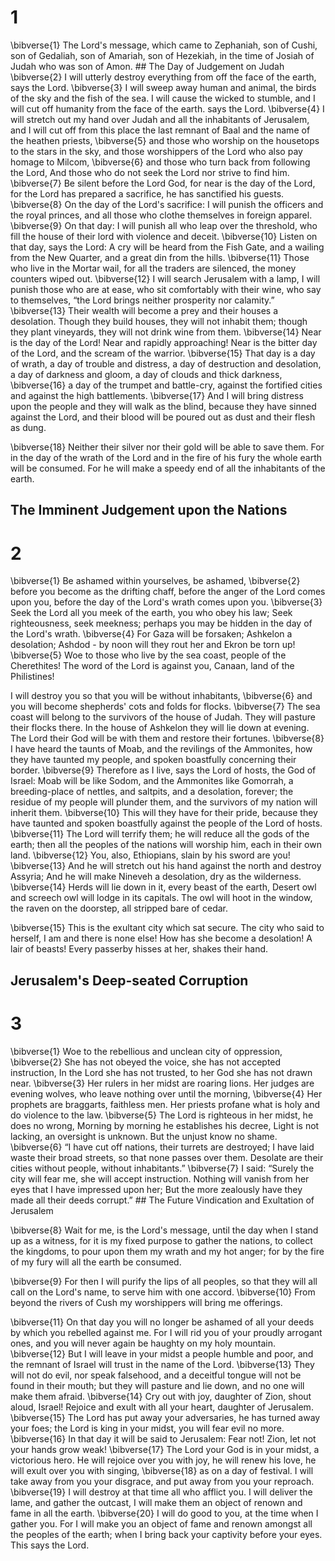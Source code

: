 # 1 
\bibverse{1} The Lord's message, which came to Zephaniah, son of Cushi, son of Gedaliah, son of Amariah, son of Hezekiah, in the time of Josiah of Judah who was son of Amon. ## 
The Day of Judgement on Judah \bibverse{2} I will utterly destroy everything from off the face of the earth, says the Lord. \bibverse{3} I will sweep away human and animal, the birds of the sky and the fish of the sea. I will cause the wicked to stumble, and I will cut off humanity from the face of the earth. says the Lord. \bibverse{4} I will stretch out my hand over Judah and all the inhabitants of Jerusalem, and I will cut off from this place the last remnant of Baal and the name of the heathen priests, \bibverse{5} and those who worship on the housetops to the stars in the sky, and those worshippers of the Lord who also pay homage to Milcom, \bibverse{6} and those who turn back from following the Lord, And those who do not seek the Lord nor strive to find him. \bibverse{7} Be silent before the Lord God, for near is the day of the Lord, for the Lord has prepared a sacrifice, he has sanctified his guests. \bibverse{8} On the day of the Lord's sacrifice: I will punish the officers and the royal princes, and all those who clothe themselves in foreign apparel. \bibverse{9} On that day: I will punish all who leap over the threshold, who fill the house of their lord with violence and deceit. \bibverse{10} Listen on that day, says the Lord: A cry will be heard from the Fish Gate, and a wailing from the New Quarter, and a great din from the hills. \bibverse{11} Those who live in the Mortar wail, for all the traders are silenced, the money counters wiped out. \bibverse{12} I will search Jerusalem with a lamp, I will punish those who are at ease, who sit comfortably with their wine, who say to themselves, “the Lord brings neither prosperity nor calamity.” \bibverse{13} Their wealth will become a prey and their houses a desolation. Though they build houses, they will not inhabit them; though they plant vineyards, they will not drink wine from them. \bibverse{14} Near is the day of the Lord! Near and rapidly approaching! Near is the bitter day of the Lord, and the scream of the warrior. \bibverse{15} That day is a day of wrath, a day of trouble and distress, a day of destruction and desolation, a day of darkness and gloom, a day of clouds and thick darkness, \bibverse{16} a day of the trumpet and battle-cry, against the fortified cities and against the high battlements. \bibverse{17} And I will bring distress upon the people and they will walk as the blind, because they have sinned against the Lord, and their blood will be poured out as dust and their flesh as dung. 

\bibverse{18} Neither their silver nor their gold will be able to save them. For in the day of the wrath of the Lord and in the fire of his fury the whole earth will be consumed. For he will make a speedy end of all the inhabitants of the earth. 

## The Imminent Judgement upon the Nations
# 2 
\bibverse{1} Be ashamed within yourselves, be ashamed, \bibverse{2} before you become as the drifting chaff, before the anger of the Lord comes upon you, before the day of the Lord's wrath comes upon you. \bibverse{3} Seek the Lord all you meek of the earth, you who obey his law; Seek righteousness, seek meekness; perhaps you may be hidden in the day of the Lord's wrath. \bibverse{4} For Gaza will be forsaken; Ashkelon a desolation; Ashdod - by noon will they rout her and Ekron be torn up! \bibverse{5} Woe to those who live by the sea coast, people of the Cherethites! The word of the Lord is against you, Canaan, land of the Philistines! 

I will destroy you so that you will be without inhabitants, \bibverse{6} and you will become shepherds' cots and folds for flocks. \bibverse{7} The sea coast will belong to the survivors of the house of Judah. They will pasture their flocks there. In the house of Ashkelon they will lie down at evening. The Lord their God will be with them and restore their fortunes. \bibverse{8} I have heard the taunts of Moab, and the revilings of the Ammonites, how they have taunted my people, and spoken boastfully concerning their border. \bibverse{9} Therefore as I live, says the Lord of hosts, the God of Israel: Moab will be like Sodom, and the Ammonites like Gomorrah, a breeding-place of nettles, and saltpits, and a desolation, forever; the residue of my people will plunder them, and the survivors of my nation will inherit them. \bibverse{10} This will they have for their pride, because they have taunted and spoken boastfully against the people of the Lord of hosts. \bibverse{11} The Lord will terrify them; he will reduce all the gods of the earth; then all the peoples of the nations will worship him, each in their own land. \bibverse{12} You, also, Ethiopians, slain by his sword are you! \bibverse{13} And he will stretch out his hand against the north and destroy Assyria; And he will make Nineveh a desolation, dry as the wilderness. \bibverse{14} Herds will lie down in it, every beast of the earth, Desert owl and screech owl will lodge in its capitals. The owl will hoot in the window, the raven on the doorstep, all stripped bare of cedar. 

\bibverse{15} This is the exultant city which sat secure. The city who said to herself, I am and there is none else! How has she become a desolation! A lair of beasts! Every passerby hisses at her, shakes their hand. 

## Jerusalem's Deep-seated Corruption
# 3 
\bibverse{1} Woe to the rebellious and unclean city of oppression, \bibverse{2} She has not obeyed the voice, she has not accepted instruction, In the Lord she has not trusted, to her God she has not drawn near. \bibverse{3} Her rulers in her midst are roaring lions. Her judges are evening wolves, who leave nothing over until the morning, \bibverse{4} Her prophets are braggarts, faithless men. Her priests profane what is holy and do violence to the law. \bibverse{5} The Lord is righteous in her midst, he does no wrong, Morning by morning he establishes his decree, Light is not lacking, an oversight is unknown. But the unjust know no shame. \bibverse{6} “I have cut off nations, their turrets are destroyed; I have laid waste their broad streets, so that none passes over them. Desolate are their cities without people, without inhabitants.” \bibverse{7} I said: “Surely the city will fear me, she will accept instruction. Nothing will vanish from her eyes that I have impressed upon her; But the more zealously have they made all their deeds corrupt.” ## 
The Future Vindication and Exultation of Jerusalem 

\bibverse{8} Wait for me, is the Lord's message, until the day when I stand up as a witness, for it is my fixed purpose to gather the nations, to collect the kingdoms, to pour upon them my wrath and my hot anger; for by the fire of my fury will all the earth be consumed. 

\bibverse{9} For then I will purify the lips of all peoples, so that they will all call on the Lord's name, to serve him with one accord. \bibverse{10} From beyond the rivers of Cush my worshippers will bring me offerings. 

\bibverse{11} On that day you will no longer be ashamed of all your deeds by which you rebelled against me. For I will rid you of your proudly arrogant ones, and you will never again be haughty on my holy mountain. \bibverse{12} But I will leave in your midst a people humble and poor, and the remnant of Israel will trust in the name of the Lord. \bibverse{13} They will not do evil, nor speak falsehood, and a deceitful tongue will not be found in their mouth; but they will pasture and lie down, and no one will make them afraid. \bibverse{14} Cry out with joy, daughter of Zion, shout aloud, Israel! Rejoice and exult with all your heart, daughter of Jerusalem. \bibverse{15} The Lord has put away your adversaries, he has turned away your foes; the Lord is king in your midst, you will fear evil no more. \bibverse{16} In that day it will be said to Jerusalem: Fear not! Zion, let not your hands grow weak! \bibverse{17} The Lord your God is in your midst, a victorious hero. He will rejoice over you with joy, he will renew his love, he will exult over you with singing, \bibverse{18} as on a day of festival. I will take away from you your disgrace, and put away from you your reproach. \bibverse{19} I will destroy at that time all who afflict you. I will deliver the lame, and gather the outcast, I will make them an object of renown and fame in all the earth. \bibverse{20} I will do good to you, at the time when I gather you. For I will make you an object of fame and renown amongst all the peoples of the earth; when I bring back your captivity before your eyes. This says the Lord. 